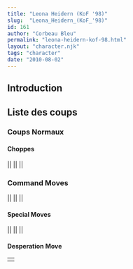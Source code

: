 ```yaml
---
title: "Leona Heidern (KoF '98)"
slug:  "Leona_Heidern_(KoF_'98)"
id: 161
author: "Corbeau Bleu"
permalink: "leona-heidern-kof-98.html"
layout: "character.njk"
tags: "character"
date: "2010-08-02"
---
```


## Introduction

## Liste des coups

### Coups Normaux

#### Choppes

||
||
||

### Command Moves

||
||
||

#### Special Moves

||
||
||

#### Desperation Move

|     |
|-----|
|     |
